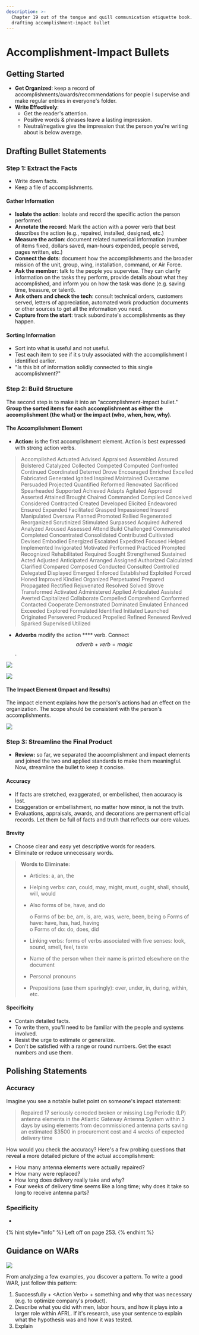 ```yaml
---
description: >-
  Chapter 19 out of the tongue and quill communication etiquette book. Covers
  drafting accomplishment-impact bullet
---
```


# Accomplishment-Impact Bullets

## Getting Started

* **Get Organized**: keep a record of accomplishments/awards/recommendations for people I supervise and make regular entries in everyone's folder.
* **Write Effectively**:
  * Get the reader's attention.
  * Positive words & phrases leave a lasting impression.
  * Neutral/negative give the impression that the person you're writing about is below average.

## Drafting Bullet Statements

### Step 1: Extract the Facts

* Write down facts.
* Keep a file of accomplishments.

#### Gather Information

* **Isolate the action**: Isolate and record the specific action the person performed.
* **Annotate the record**: Mark the action with a power verb that best describes the action (e.g., repaired, installed, designed, etc.)
* **Measure the action**: document related numerical information (number of items fixed, dollars saved, man-hours expended, people served, pages written, etc.)
* **Connect the dots**: document how the accomplishments and the broader mission of the unit, group, wing, installation, command, or Air Force.
* **Ask the member**: talk to the people you supervise. They can clarify information on the tasks they perform, provide details about what they accomplished, and inform you on how the task was done (e.g. saving time, treasure, or talent).
* **Ask others and check the tech**: consult technical orders, customers served, letters of appreciation, automated work production documents or other sources to get all the information you need.
* **Capture from the start**: track subordinate's accomplishments as they happen.

#### Sorting Information

* Sort into what is useful and not useful.
* Test each item to see if it s truly associated with the accomplishment I identified earlier.
* "Is this bit of information solidly connected to this single accomplishment?"

### Step 2: Build Structure

The second step is to make it into an "accomplishment-impact bullet." **Group the sorted items for each accomplishment as either the accomplishment (the what) or the impact (who, when, how, why)**.

#### The Accomplishment Element

* **Action:** is the first accomplishment element. Action is best expressed with strong action verbs.

> Accomplished Actuated Advised Appraised Assembled Assured Bolstered Catalyzed Collected Competed Computed Confronted Continued Coordinated Deterred Drove Encouraged Enriched Excelled Fabricated Generated Ignited Inspired Maintained Overcame Persuaded Projected Quantified Reformed Renovated Sacrificed Spearheaded Supported Achieved Adapts Agitated Approved Asserted Attained Brought Chaired Commanded Compiled Conceived Considered Contracted Created Developed Elicited Endeavored Ensured Expanded Facilitated Grasped Impassioned Insured Manipulated Oversaw Planned Promoted Rallied Regenerated Reorganized Scrutinized Stimulated Surpassed Acquired Adhered Analyzed Aroused Assessed Attend Build Challenged Communicated Completed Concentrated Consolidated Contributed Cultivated Devised Embodied Energized Escalated Expedited Focused Helped Implemented Invigorated Motivated Performed Practiced Prompted Recognized Rehabilitated Required Sought Strengthened Sustained Acted Adjusted Anticipated Arranged Assigned Authorized Calculated Clarified Compared Composed Conducted Consulted Controlled Delegated Displayed Emerged Enforced Established Exploited Forced Honed Improved Kindled Organized Perpetuated Prepared Propagated Rectified Rejuvenated Resolved Solved Strove Transformed Activated Administered Applied Articulated Assisted Averted Capitalized Collaborate Compelled Comprehend Conformed Contacted Cooperate Demonstrated Dominated Emulated Enhanced Exceeded Explored Formulated Identified Initiated Launched Originated Persevered Produced Propelled Refined Renewed Revived Sparked Supervised Utilized

* **Adverbs** modify the action \*\*\*\* verb. Connect $$adverb + verb = magic$$.

![](<../.gitbook/assets/CleanShot 2021-12-01 at 22.55.31@2x.jpg>)

![](<../.gitbook/assets/CleanShot 2021-12-01 at 22.39.33@2x.jpg>)

#### **The Impact Element (Impact and Results)**

The impact element explains how the person's actions had an effect on the organization. The scope should be consistent with the person's accomplishments.

![](<../.gitbook/assets/CleanShot 2021-12-01 at 22.52.48@2x.jpg>)

### Step 3: Streamline the Final Product

* **Review:** so far, we separated the accomplishment and impact elements and joined the two and applied standards to make them meaningful. Now, streamline the bullet to keep it concise.

#### Accuracy

* If facts are stretched, exaggerated, or embellished, then accuracy is lost.
* Exaggeration or embellishment, no matter how minor, is not the truth.
* Evaluations, appraisals, awards, and decorations are permanent official records. Let them be full of facts and truth that reflects our core values.

#### Brevity

* Choose clear and easy yet descriptive words for readers.
* Eliminate or reduce unnecessary words.

> **Words to Eliminate:**
>
> * Articles: a, an, the
> * Helping verbs: can, could, may, might, must, ought, shall, should, will, would
> *   Also forms of be, have, and do
>
>     o Forms of be: be, am, is, are, was, were, been, being o Forms of have: have, has, had, having\
>     o Forms of do: do, does, did
> * Linking verbs: forms of verbs associated with five senses: look, sound, smell, feel, taste
> * Name of the person when their name is printed elsewhere on the document
> * Personal pronouns
> * Prepositions (use them sparingly): over, under, in, during, within, etc.

#### Specificity

* Contain detailed facts.
* To write them, you'll need to be familiar with the people and systems involved.
* Resist the urge to estimate or generalize.
* Don't be satisfied with a range or round numbers. Get the exact numbers and use them.

## Polishing Statements

### Accuracy

Imagine you see a notable bullet point on someone's impact statement:

> Repaired 17 seriously corroded broken or missing Log Periodic (LP) antenna elements in the Atlantic Gateway Antenna System within 3 days by using elements from decommissioned antenna parts saving an estimated $3500 in procurement cost and 4 weeks of expected delivery time

How would you check the accuracy? Here's a few probing questions that reveal a more detailed picture of the actual accomplishment:

* How many antenna elements were actually repaired?
* How many were replaced?
* How long does delivery really take and why?
* Four weeks of delivery time seems like a long time; why does it take so long to receive antenna parts?

### Specificity

*

{% hint style="info" %}
Left off on page 253.
{% endhint %}

## Guidance on WARs

![](<../.gitbook/assets/Scannable Document on Apr 2, 2022 at 12\_53\_47 AM.jpg>)

From analyzing a few examples, you discover a pattern. To write a good WAR, just follow this pattern:

1. Successfully + \<Action Verb> + something and why that was necessary (e.g. to optimize company's product).
2. Describe what you did with men, labor hours, and how it plays into a larger role within AFRL. If it's research, use your sentence to explain what the hypothesis was and how it was tested.
3. Explain
